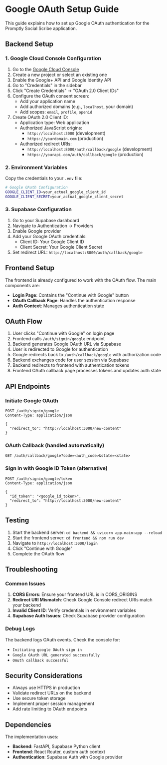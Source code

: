 # Google OAuth Setup Guide

This guide explains how to set up Google OAuth authentication for the Promptly Social Scribe application.

## Backend Setup

### 1. Google Cloud Console Configuration

1. Go to the [Google Cloud Console](https://console.cloud.google.com/)
2. Create a new project or select an existing one
3. Enable the Google+ API and Google Identity API
4. Go to "Credentials" in the sidebar
5. Click "Create Credentials" → "OAuth 2.0 Client IDs"
6. Configure the OAuth consent screen:
   - Add your application name
   - Add authorized domains (e.g., `localhost`, your domain)
   - Add scopes: `email`, `profile`, `openid`
7. Create OAuth 2.0 Client ID:
   - Application type: Web application
   - Authorized JavaScript origins:
     - `http://localhost:3000` (development)
     - `https://yourdomain.com` (production)
   - Authorized redirect URIs:
     - `http://localhost:8000/auth/callback/google` (development)
     - `https://yourapi.com/auth/callback/google` (production)

### 2. Environment Variables

Copy the credentials to your `.env` file:

```bash
# Google OAuth Configuration
GOOGLE_CLIENT_ID=your_actual_google_client_id
GOOGLE_CLIENT_SECRET=your_actual_google_client_secret
```

### 3. Supabase Configuration

1. Go to your Supabase dashboard
2. Navigate to Authentication → Providers
3. Enable Google provider
4. Add your Google OAuth credentials:
   - Client ID: Your Google Client ID
   - Client Secret: Your Google Client Secret
5. Set redirect URL: `http://localhost:8000/auth/callback/google`

## Frontend Setup

The frontend is already configured to work with the OAuth flow. The main components are:

- **Login Page**: Contains the "Continue with Google" button
- **OAuth Callback Page**: Handles the authentication response
- **Auth Context**: Manages authentication state

## OAuth Flow

1. User clicks "Continue with Google" on login page
2. Frontend calls `/auth/signin/google` endpoint
3. Backend generates Google OAuth URL via Supabase
4. User is redirected to Google for authentication
5. Google redirects back to `/auth/callback/google` with authorization code
6. Backend exchanges code for user session via Supabase
7. Backend redirects to frontend with authentication tokens
8. Frontend OAuth callback page processes tokens and updates auth state

## API Endpoints

### Initiate Google OAuth

```http
POST /auth/signin/google
Content-Type: application/json

{
  "redirect_to": "http://localhost:3000/new-content"
}
```

### OAuth Callback (handled automatically)

```http
GET /auth/callback/google?code=<auth_code>&state=<state>
```

### Sign in with Google ID Token (alternative)

```http
POST /auth/signin/google/token
Content-Type: application/json

{
  "id_token": "<google_id_token>",
  "redirect_to": "http://localhost:3000/new-content"
}
```

## Testing

1. Start the backend server: `cd backend && uvicorn app.main:app --reload`
2. Start the frontend server: `cd frontend && npm run dev`
3. Navigate to `http://localhost:3000/login`
4. Click "Continue with Google"
5. Complete the OAuth flow

## Troubleshooting

### Common Issues

1. **CORS Errors**: Ensure your frontend URL is in CORS_ORIGINS
2. **Redirect URI Mismatch**: Check Google Console redirect URIs match your backend
3. **Invalid Client ID**: Verify credentials in environment variables
4. **Supabase Auth Issues**: Check Supabase provider configuration

### Debug Logs

The backend logs OAuth events. Check the console for:

- `Initiating google OAuth sign in`
- `Google OAuth URL generated successfully`
- `OAuth callback successful`

## Security Considerations

- Always use HTTPS in production
- Validate redirect URLs on the backend
- Use secure token storage
- Implement proper session management
- Add rate limiting to OAuth endpoints

## Dependencies

The implementation uses:

- **Backend**: FastAPI, Supabase Python client
- **Frontend**: React Router, custom auth context
- **Authentication**: Supabase Auth with Google provider
